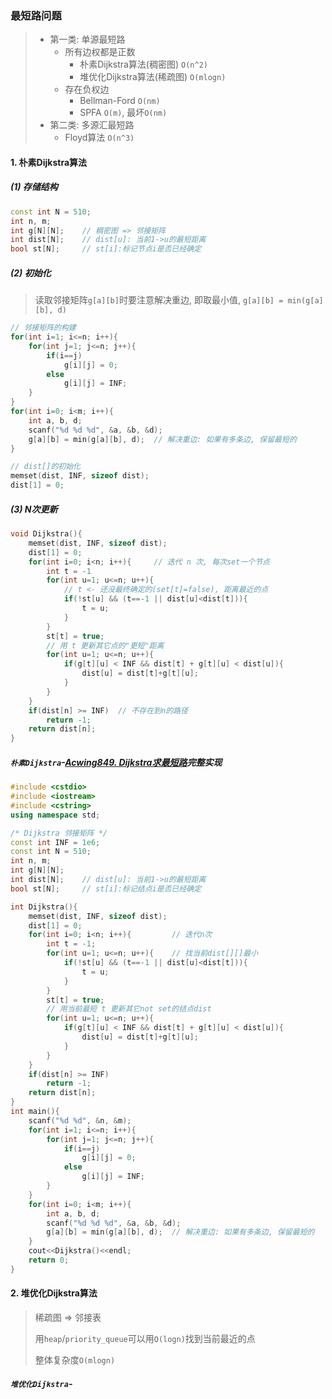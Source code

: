 ### 最短路问题
> - 第一类: 单源最短路
>   - 所有边权都是正数
>       - 朴素Dijkstra算法(稠密图)  `O(n^2)`
>       - 堆优化Dijkstra算法(稀疏图)  `O(mlogn)`
>   - 存在负权边
>       - Bellman-Ford  `O(nm)`
>       - SPFA  `O(m)`, 最坏`O(nm)`
> - 第二类: 多源汇最短路
>   - Floyd算法  `O(n^3)`


#### 1. 朴素Dijkstra算法
##### (1) 存储结构

```CPP
const int N = 510;
int n, m;
int g[N][N];    // 稠密图 => 邻接矩阵
int dist[N];    // dist[u]: 当前1->u的最短距离
bool st[N];     // st[i]:标记节点i是否已经确定
```

##### (2) 初始化
> 读取邻接矩阵`g[a][b]`时要注意解决重边, 即取最小值, `g[a][b] = min(g[a][b], d)`
> 
```CPP
// 邻接矩阵的构建
for(int i=1; i<=n; i++){
    for(int j=1; j<=n; j++){
        if(i==j)
            g[i][j] = 0;
        else
            g[i][j] = INF;
    }
}
for(int i=0; i<m; i++){
    int a, b, d;
    scanf("%d %d %d", &a, &b, &d);
    g[a][b] = min(g[a][b], d);  // 解决重边: 如果有多条边, 保留最短的
}
```

```CPP
// dist[]的初始化
memset(dist, INF, sizeof dist);
dist[1] = 0;
```

##### (3) N次更新

```CPP
void Dijkstra(){
    memset(dist, INF, sizeof dist);
    dist[1] = 0;
    for(int i=0; i<n; i++){     // 迭代 n 次, 每次set一个节点
        int t = -1
        for(int u=1; u<=n; u++){
            // t <- 还没最终确定的(set[t]=false), 距离最近的点
            if(!st[u] && (t==-1 || dist[u]<dist[t])){
                t = u;
            }
        }
        st[t] = true;
        // 用 t 更新其它点的"更短"距离
        for(int u=1; u<=n; u++){
            if(g[t][u] < INF && dist[t] + g[t][u] < dist[u]){
                dist[u] = dist[t]+g[t][u];
            }
        }
    }
    if(dist[n] >= INF)  // 不存在到n的路径
        return -1;
    return dist[n];
}
```

##### `朴素Dijkstra`-[Acwing849. Dijkstra求最短路](/acwing/)完整实现

```CPP
#include <cstdio>
#include <iostream>
#include <cstring>
using namespace std;

/* Dijkstra 邻接矩阵 */
const int INF = 1e6;
const int N = 510;
int n, m;
int g[N][N];
int dist[N];    // dist[u]: 当前1->u的最短距离
bool st[N];     // st[i]:标记结点i是否已经确定

int Dijkstra(){
    memset(dist, INF, sizeof dist);
    dist[1] = 0;
    for(int i=0; i<n; i++){         // 迭代n次
        int t = -1;
        for(int u=1; u<=n; u++){    // 找当前dist[][]最小
            if(!st[u] && (t==-1 || dist[u]<dist[t])){
                t = u;
            }
        }
        st[t] = true;
        // 用当前最短 t 更新其它not set的结点dist
        for(int u=1; u<=n; u++){
            if(g[t][u] < INF && dist[t] + g[t][u] < dist[u]){
                dist[u] = dist[t]+g[t][u];
            }
        }
    }
    if(dist[n] >= INF)
        return -1;
    return dist[n];
}
int main(){
    scanf("%d %d", &n, &m);
    for(int i=1; i<=n; i++){
        for(int j=1; j<=n; j++){
            if(i==j)
                g[i][j] = 0;
            else
                g[i][j] = INF;
        }
    }
    for(int i=0; i<m; i++){
        int a, b, d;
        scanf("%d %d %d", &a, &b, &d);
        g[a][b] = min(g[a][b], d);  // 解决重边: 如果有多条边, 保留最短的
    }
    cout<<Dijkstra()<<endl;
    return 0;
}
```


#### 2. 堆优化Dijkstra算法
> 稀疏图 => 邻接表
> 
> 用`heap`/`priority_queue`可以用`O(logn)`找到当前最近的点
> 
> 整体复杂度`O(mlogn)`

##### `堆优化Dijkstra`-[]()
```CPP

```